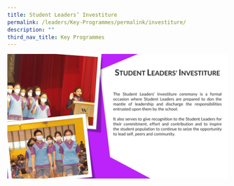 ```yaml
---
title: Student Leaders’ Investiture
permalink: /leaders/Key-Programmes/permalink/investiture/
description: ""
third_nav_title: Key Programmes
---
```


![](/images/vetted-Investiture-1536x864.jpg)

![]()